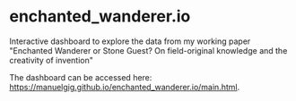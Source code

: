 # enchanted_wanderer.io
Interactive dashboard to explore the data from my working paper "Enchanted Wanderer or Stone Guest? On field-original knowledge and the creativity of invention"

The dashboard can be accessed here: https://manuelgig.github.io/enchanted_wanderer.io/main.html.
